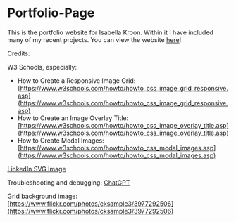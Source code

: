 # Portfolio-Page
This is the portfolio website for Isabella Kroon. Within it I have included many of my recent projects. You can view the website [here](https://isabellakro.github.io/Portfolio-Page/index.html)!

Credits:

W3 Schools, especially:
* How to Create a Responsive Image Grid: [https://www.w3schools.com/howto/howto_css_image_grid_responsive.asp](https://www.w3schools.com/howto/howto_css_image_grid_responsive.asp)
* How to Create an Image Overlay Title: [https://www.w3schools.com/howto/howto_css_image_overlay_title.asp](https://www.w3schools.com/howto/howto_css_image_overlay_title.asp)
* How to Create Modal Images: [https://www.w3schools.com/howto/howto_css_modal_images.asp](https://www.w3schools.com/howto/howto_css_modal_images.asp)


[LinkedIn SVG Image](https://www.svgrepo.com/svg/473701/linkedin)

Troubleshooting and debugging: [ChatGPT](https://chat.openai.com/)

Grid background image: [https://www.flickr.com/photos/cksample3/3977292506](https://www.flickr.com/photos/cksample3/3977292506)

